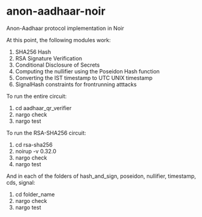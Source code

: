 # anon-aadhaar-noir
Anon-Aadhaar protocol implementation in Noir

At this point, the following modules work: 

1. SHA256 Hash
2. RSA Signature Verification
3. Conditional Disclosure of Secrets
4. Computing the nullifier using the Poseidon Hash function
5. Converting the IST timestamp to UTC UNIX timestamp
6. SignalHash constraints for frontrunning atttacks

To run the entire circuit:

1. cd aadhaar_qr_verifier
2. nargo check
3. nargo test

To run the RSA-SHA256 circuit:

1. cd rsa-sha256
2. noirup -v 0.32.0
3. nargo check
4. nargo test

And in each of the folders of hash_and_sign, poseidon, nullifier, timestamp, cds, signal:

1. cd folder_name
2. nargo check
3. nargo test
